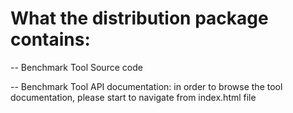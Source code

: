What the distribution package contains:
===================

-- Benchmark Tool Source code

-- Benchmark Tool API documentation: in order to browse the tool documentation, please start to navigate from index.html file


